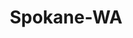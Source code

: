 ---
title: Spokane-WA
slug: spokane-wa
f_state:
- cms/state/washington.md
f_locations:
- cms/payday-loan/ace-cash-advance-889.md
- cms/payday-loan/ace-cash-advance-891.md
- cms/payday-loan/action-tax-express-996.md
- cms/payday-loan/advance-america-2505.md
- cms/payday-loan/advance-america-2519.md
- cms/payday-loan/advance-til-payday-3450.md
- cms/payday-loan/advance-til-payday-3453.md
- cms/payday-loan/allied-cash-advance-3970.md
- cms/payday-loan/automated-accounts-inc-4973.md
- cms/payday-loan/cash-express-inc-7444.md
- cms/payday-loan/cash-in-a-flash-7616.md
- cms/payday-loan/cash-in-a-flash-7617.md
- cms/payday-loan/cash-source-8396.md
- cms/payday-loan/cash-store-8616.md
- cms/payday-loan/cash-store-8623.md
- cms/payday-loan/cashlinq-com-9431.md
- cms/payday-loan/check-into-cash-12584.md
- cms/payday-loan/check-into-cash-12595.md
- cms/payday-loan/check-into-cash-12596.md
- cms/payday-loan/check-into-cash-of-washington-13686.md
- cms/payday-loan/check-into-cash-of-washington-13698.md
- cms/payday-loan/check-x-change-14174.md
- cms/payday-loan/checks-cashed-moneytree-14623.md
- cms/payday-loan/honey-bee-check-cashing-payd-19506.md
- cms/payday-loan/little-loan-shoppe-america-20415.md
- cms/payday-loan/little-loan-shoppe-america-20416.md
- cms/payday-loan/little-loan-shoppe-of-america-20417.md
- cms/payday-loan/moneytree-21903.md
- cms/payday-loan/moneytree-21925.md
- cms/payday-loan/moneytree-21926.md
- cms/payday-loan/moneytree-21927.md
- cms/payday-loan/moneytree-21928.md
- cms/payday-loan/moneytree-check-cashing-21990.md
- cms/payday-loan/moneytree-inc-22011.md
- cms/payday-loan/norris-wayne-e-23062.md
- cms/payday-loan/quik-cash-25483.md
- cms/payday-loan/quik-cash-25492.md
- cms/payday-loan/quik-cash-25493.md
- cms/payday-loan/rent-a-center-25952.md
- cms/payday-loan/rent-a-center-25957.md
- cms/payday-loan/th-e-cash-store-27339.md
- cms/payday-loan/th-e-cash-store-27342.md
updated-on: '2024-05-30T13:41:28.615Z'
created-on: '2024-05-30T13:41:28.615Z'
published-on: '2024-05-30T13:54:32.469Z'
f_city: Spokane
layout: '[city].html'
tags: city
---
